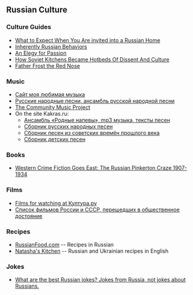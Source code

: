 ## Russian Culture

### Culture Guides
* [What to Expect When You Are invited into a Russian Home](https://amarestaenruso.wordpress.com/2015/05/27/what-to-expect-when-you-are-invited-into-a-russian-home/)
* [Inherently Russian Behaviors](https://blogs.transparent.com/russian/inherently-russian-behaviors/)
* [An Elegy for Passion](https://advokatdyavola.wordpress.com/2012/05/07/an-elegy-for-passion/)
* [How Soviet Kitchens Became Hotbeds Of Dissent And Culture](https://www.npr.org/sections/thesalt/2014/05/27/314961287/how-soviet-kitchens-became-hotbeds-of-dissent-and-culture)
* [Father Frost the Red Nose](http://russia-ic.com/culture_art/traditions/642/)

### Music
* [Сайт моя любимая музыка](http://music70-80.narod.ru/)
* [Русские народные песни, ансамбль русской народной песни](http://russkiepesenki.ru)
* [The Community Music Project](http://communitymusicproject.org)
* On the site Kakras.ru:
    * [Ансамбль «Родные напевы», mp3 музыка, тексты песен](http://kakras.ru/mp3/)
    * [Сборник русских народных песен](http://pesni.kakras.ru/)
    * [Сборник песен из советских времён прошлого века](http://pesni.kakras.ru/lad_3.html)
    * [Сборник детских песен](http://pesni.kakras.ru/lad_4.html)

### Books
* [Western Crime Fiction Goes East: The Russian Pinkerton Craze 1907-1934](https://books.google.com/books?id=9LgCD-ZRAJkC)

### Films
* [Films for watching at Култура.ру](https://www.culture.ru/watch)
* [Список фильмов России и СССР, перешедших в общественное достояние](https://dic.academic.ru/dic.nsf/ruwiki/214911)

### Recipes
* [RussianFood.com](https://www.russianfood.com) -- Recipes in Russian
* [Natasha's Kitchen](https://natashaskitchen.com) -- Russian and Ukrainian recipes in English

### Jokes
* [What are the best Russian jokes? Jokes from Russia, not jokes about Russians.](https://www.quora.com/What-are-the-best-Russian-jokes-Jokes-from-Russia-not-jokes-about-Russians)

